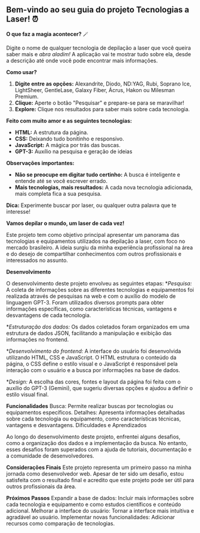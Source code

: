 ## **Bem-vindo ao seu guia do projeto Tecnologias a Laser!** ⏰

**O que faz a magia acontecer?** 🪄

Digite o nome de qualquer tecnologia de depilação a laser que você queira saber mais e *abra aladim!* A aplicação vai te mostrar tudo sobre ela, desde a descrição até onde você pode encontrar mais informações.

**Como usar?** 
1. **Digite entre as opções:** Alexandrite, Diodo, ND:YAG, Rubi, Soprano Ice, LightSheer, GentleLase, Galaxy Fiber, Ácrus, Hakon ou Milesman Premium.
2. **Clique:** Aperte o botão "Pesquisar" e prepare-se para se maravilhar!
3. **Explore:** Clique nos resultados para saber mais sobre cada tecnologia.

**Feito com muito amor e as seguintes tecnologias:**
* **HTML:** A estrutura da página.
* **CSS:** Deixando tudo bonitinho e responsivo.
* **JavaScript:** A mágica por trás das buscas.
* **GPT-3:** Auxílio na pesquisa e geração de ideias

**Observações importantes:**
* **Não se preocupe em digitar tudo certinho:** A busca é inteligente e entende até se você escrever errado.
* **Mais tecnologias, mais resultados:** A cada nova tecnologia adicionada, mais completa fica a sua pesquisa.

**Dica:** Experimente buscar por laser, ou qualquer outra palavra que te interesse!

**Vamos depilar o mundo, um laser de cada vez!**


Este projeto tem como objetivo principal apresentar um panorama das tecnologias e equipamentos utilizados na depilação a laser, com foco no mercado brasileiro. A ideia surgiu da minha experiência profissional na área e do desejo de compartilhar conhecimentos com outros profissionais e interessados no assunto.

**Desenvolvimento**

O desenvolvimento deste projeto envolveu as seguintes etapas:
**Pesquisa:* A coleta de informações sobre as diferentes tecnologias e equipamentos foi realizada através de pesquisas na web e com o auxílio do modelo de linguagem GPT-3. Foram utilizados diversos prompts para obter informações específicas, como características técnicas, vantagens e desvantagens de cada tecnologia.

**Estruturação dos dados:* Os dados coletados foram organizados em uma estrutura de dados JSON, facilitando a manipulação e exibição das informações no frontend.

**Desenvolvimento do frontend:* A interface do usuário foi desenvolvida utilizando HTML, CSS e JavaScript. O HTML estrutura o conteúdo da página, o CSS define o estilo visual e o JavaScript é responsável pela interação com o usuário e a busca por informações na base de dados.

**Design:* A escolha das cores, fontes e layout da página foi feita com o auxílio do GPT-3 (Gemini), que sugeriu diversas opções e ajudou a definir o estilo visual final.


**Funcionalidades**
Busca: Permite realizar buscas por tecnologias ou equipamentos específicos.
Detalhes: Apresenta informações detalhadas sobre cada tecnologia ou equipamento, como características técnicas, vantagens e desvantagens.
Dificuldades e Aprendizados

Ao longo do desenvolvimento deste projeto, enfrentei alguns desafios, como a organização dos dados e a implementação da busca. No entanto, esses desafios foram superados com a ajuda de tutoriais, documentação e a comunidade de desenvolvedores.

**Considerações Finais**
Este projeto representa um primeiro passo na minha jornada como desenvolvedor web. Apesar de ter sido um desafio, estou satisfeita com o resultado final e acredito que este projeto pode ser útil para outros profissionais da área.

**Próximos Passos**
Expandir a base de dados: Incluir mais informações sobre cada tecnologia e equipamento e como estudos científicos e conteúdo adicional.
Melhorar a interface do usuário: Tornar a interface mais intuitiva e agradável ao usuário.
Implementar novas funcionalidades: Adicionar recursos como comparação de tecnologias.
